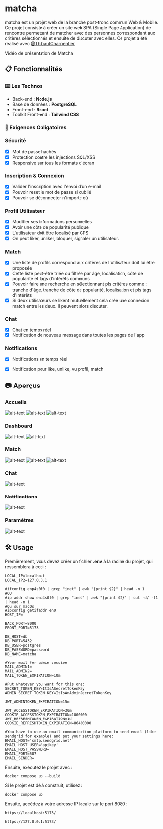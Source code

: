 # matcha
matcha est un projet web de la branche post-tronc commun Web & Mobile. Ce projet consiste à créer un site web SPA (Single Page Application) de rencontre permettant de matcher avec des personnes correspondant aux critères sélectionnés et ensuite de discuter avec elles. 
Ce projet a été réalisé avec [@ThibautCharpentier](https://github.com/ThibautCharpentier)

[Vidéo de présentation de Matcha](https://www.youtube.com/watch?v=Gpw0gin-VzY)

## 📋 Fonctionnalités

### ⌨️ Les Technos

* Back-end : **Node.js**
* Base de données : **PostgreSQL**
* Front-end : **React**
* Toolkit Front-end : **Tailwind CSS**

### 📍 Exigences Obligatoires
### Sécurité
- [x] Mot de passe hachés
- [x] Protection contre les injections SQL/XSS
- [x] Responsive sur tous les formats d'écran
### Inscription & Connexion
- [x] Valider l'inscription avec l'envoi d'un e-mail
- [x] Pouvoir reset le mot de passe si oublié
- [x] Pouvoir se déconnecter n'importe où
### Profil Utilisateur
- [x] Modifier ses informations personnelles
- [x] Avoir une côte de popularité publique
- [x] L'utilisateur doit être localisé par GPS
- [x] On peut liker, unliker, bloquer, signaler un utilisateur.
### Match
- [x] Une liste de profils correspond aux critères de l'utilisateur doit lui être proposée
- [x] Cette liste peut-être triée ou filtrée par âge, localisation, côte de popularité et tags d'intérêts communs
- [x] Pouvoir faire une recherche en sélectionnant pls critères comme : tranche d'âge, tranche de côte de popularité, localisation et pls tags d'intérêts
- [x] Si deux utilisateurs se likent mutuellement cela crée une connexion match entre les deux. Il peuvent alors discuter.
### Chat
- [x] Chat en temps réel
- [x] Notification de nouveau message dans toutes les pages de l'app
### Notifications
- [x] Notifications en temps réel
- [x] Notification pour like, unlike, vu profil, match


## 📷 Aperçus

### Accueils
![alt-text](https://github.com/Ismerie/matcha/blob/main/preview/Accueil.png)
![alt-text](https://github.com/Ismerie/matcha/blob/main/preview/Signup.png)
![alt-text](https://github.com/Ismerie/matcha/blob/main/preview/Signin.png)
### Dashboard
![alt-text](https://github.com/Ismerie/matcha/blob/main/preview/Dashboard.png)
![alt-text](https://github.com/Ismerie/matcha/blob/main/preview/Modal_profil.png)
### Match
![alt-text](https://github.com/Ismerie/matcha/blob/main/preview/Match.png)
![alt-text](https://github.com/Ismerie/matcha/blob/main/preview/Match_option_avancee.png)
![alt-text](https://github.com/Ismerie/matcha/blob/main/preview/Match_option_suggestions.png)
### Chat
![alt-text](https://github.com/Ismerie/matcha/blob/main/preview/Conversations.png)
### Notifications
![alt-text](https://github.com/Ismerie/matcha/blob/main/preview/Notifications.png)
### Paramètres
![alt-text](https://github.com/Ismerie/matcha/blob/main/preview/Parameters.png)

## 🛠️ Usage
Premièrement, vous devez créer un fichier **.env** à la racine du projet, qui ressemblera à ceci :
```
LOCAL_IP=localhost
LOCAL_IP2=127.0.0.1

#ifconfig enp4s0f0 | grep "inet" | awk "{print $2}" | head -n 1
#OU
#ip addr show enp4s0f0 | grep "inet" | awk "{print $2}" | cut -d/ -f1 | head -n 1
#Ou sur macOs
#ipconfig getifaddr en0
HOST_IP=

BACK_PORT=8000
FRONT_PORT=5173

DB_HOST=db
DB_PORT=5432
DB_USER=postgres
DB_PASSWORD=password
DB_NAME=matcha

#Your mail for admin session
MAIL_ADMIN1=
MAIL_ADMIN2=
MAIL_TOKEN_EXPIRATION=10m

#Put whatever you want for this one:
SECRET_TOKEN_KEY=ItIsASecretTokenKey
ADMIN_SECRET_TOKEN_KEY=ItIsAnAdminSecretTokenKey

JWT_ADMINTOKEN_EXPIRATION=15m

JWT_ACCESSTOKEN_EXPIRATION=30m
COOKIE_ACCESSTOKEN_EXPIRATION=1800000
JWT_REFRESHTOKEN_EXPIRATION=1d
COOKIE_REFRESHTOKEN_EXPIRATION=86400000

#You have to use an email communication platform to send email (like sendgrid for example) and put your settings here:
EMAIL_HOST='smtp.sendgrid.net'
EMAIL_HOST_USER='apikey'
EMAIL_HOST_PASSWORD=
EMAIL_PORT=587
EMAIL_SENDER=

```
Ensuite, exécutez le projet avec :
```
docker compose up --build
```
Si le projet est déjà construit, utilisez :
```
docker compose up
```

Ensuite, accédez à votre adresse IP locale sur le port 8080 :
```
https://localhost:5173/
```
```
https://127.0.0.1:5173/
```
